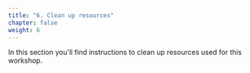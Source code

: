 ```yaml
---
title: "6. Clean up resources"
chapter: false
weight: 6
---
```


In this section you'll find instructions to clean up resources used for this workshop.
